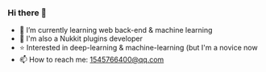### Hi there 👋

- 🌱 I’m currently learning web back-end & machine learning
- 🍺 I'm also a Nukkit plugins developer
- ⭐ Interested in deep-learning & machine-learning (but I'm a novice now
- 📫 How to reach me: 1545766400@qq.com

